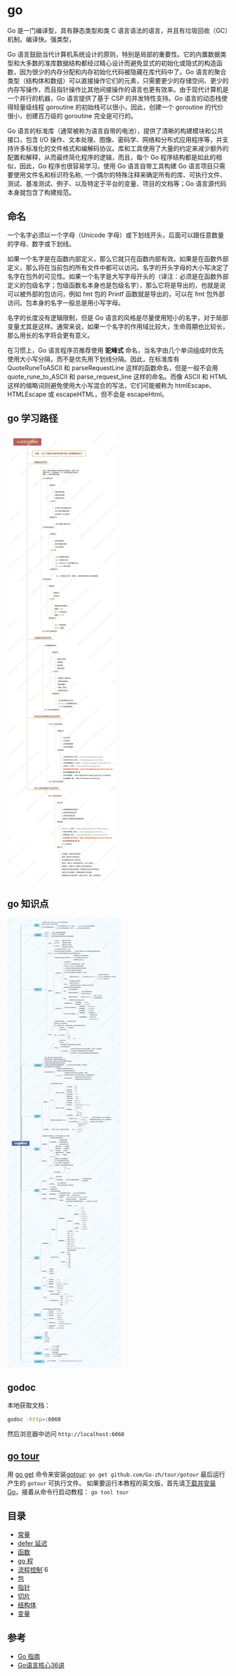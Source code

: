 # go

Go 是一门编译型，具有静态类型和类 C 语言语法的语言，并且有垃圾回收（GC）机制。编译快。强类型，

Go 语言鼓励当代计算机系统设计的原则，特别是局部的重要性。它的内置数据类型和大多数的准库数据结构都经过精心设计而避免显式的初始化或隐式的构造函数，因为很少的内存分配和内存初始化代码被隐藏在库代码中了。Go 语言的聚合类型（结构体和数组）可以直接操作它们的元素，只需要更少的存储空间、更少的内存写操作，而且指针操作比其他间接操作的语言也更有效率。由于现代计算机是一个并行的机器，Go 语言提供了基于 CSP 的并发特性支持。Go 语言的动态栈使得轻量级线程 goroutine 的初始栈可以很小，因此，创建一个 goroutine 的代价很小，创建百万级的 goroutine 完全是可行的。

Go 语言的标准库（通常被称为语言自带的电池），提供了清晰的构建模块和公共接口，包含 I/O 操作、文本处理、图像、密码学、网络和分布式应用程序等，并支持许多标准化的文件格式和编解码协议。库和工具使用了大量的约定来减少额外的配置和解释，从而最终简化程序的逻辑，而且，每个 Go 程序结构都是如此的相似，因此，Go 程序也很容易学习。使用 Go 语言自带工具构建 Go 语言项目只需要使用文件名和标识符名称, 一个偶尔的特殊注释来确定所有的库、可执行文件、测试、基准测试、例子、以及特定于平台的变量、项目的文档等；Go 语言源代码本身就包含了构建规范。

## 命名

一个名字必须以一个字母（Unicode 字母）或下划线开头，后面可以跟任意数量的字母、数字或下划线。

如果一个名字是在函数内部定义，那么它就只在函数内部有效。如果是在函数外部定义，那么将在当前包的所有文件中都可以访问。名字的开头字母的大小写决定了名字在包外的可见性。如果一个名字是大写字母开头的（译注：必须是在函数外部定义的包级名字；包级函数名本身也是包级名字），那么它将是导出的，也就是说可以被外部的包访问，例如 fmt 包的 Printf 函数就是导出的，可以在 fmt 包外部访问。包本身的名字一般总是用小写字母。

名字的长度没有逻辑限制，但是 Go 语言的风格是尽量使用短小的名字，对于局部变量尤其是这样。通常来说，如果一个名字的作用域比较大，生命周期也比较长，那么用长的名字将会更有意义。

在习惯上，Go 语言程序员推荐使用 **驼峰式** 命名，当名字由几个单词组成时优先使用大小写分隔，而不是优先用下划线分隔。因此，在标准库有 QuoteRuneToASCII 和 parseRequestLine 这样的函数命名，但是一般不会用 quote_rune_to_ASCII 和 parse_request_line 这样的命名。而像 ASCII 和 HTML 这样的缩略词则避免使用大小写混合的写法，它们可能被称为 htmlEscape、HTMLEscape 或 escapeHTML，但不会是 escapeHtml。

## go 学习路径

![learn](images/go-learn.png)

## go 知识点

![knowledges](images/go-knowledges.jpg)

## godoc

本地获取文档：

```bash
godoc -http=:6060
```

然后浏览器中访问 `http://localhost:6060`

## [go tour](https://tour.go-zh.org/welcome/3)

用 [go get](https://go-zh.org/cmd/go/) 命令来安装[gotour](https://go-zh.org/x/tour/): `go get github.com/Go-zh/tour/gotour` 最后运行产生的 `gotour` 可执行文件。 如果要运行本教程的英文版，首先请[下载并安装 Go](https://golang.org/dl/)，接着从命令行启动教程： `go tool tour`

## 目录

- [常量](const.md)
- [defer 延迟](defer.md)
- [函数](func.md)
- [go 程](goroutine.md)
- [流程控制](loop-control.md)`6
- [包](package/README.md)
- [指针](pointer.md)
- [切片](slice.md)
- [结构体](struct.md)
- [变量](var.md)

## 参考

- [Go 指南](https://tour.go-zh.org/list)
- [Go语言核心36讲](https://time.geekbang.org/column/112)
